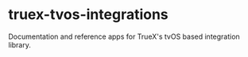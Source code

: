 # truex-tvos-integrations
Documentation and reference apps for TrueX's tvOS based integration library.
